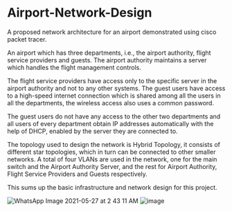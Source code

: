 # Airport-Network-Design

A proposed network architecture for an airport demonstrated using cisco packet tracer.

An airport which has three departments, i.e., the airport authority, flight service providers and guests. The airport authority maintains a server which handles the flight management controls. 

The flight service providers have access only to the specific server in the airport authority and not to any other systems. The guest users have access to a high-speed internet connection which is shared among all the users in all the departments, the wireless access also uses a common password. 

The guest users do not have any access to the other two departments and all users of every department obtain IP addresses automatically with the help of DHCP, enabled by the server they are connected to. 

The topology used to design the network is Hybrid Topology, it consists of different star topologies, which in turn can be connected to other smaller networks. A total of four VLANs are used in the network, one for the main switch and the Airport Authority Server, and the rest for Airport Authority, Flight Service Providers and Guests respectively. 

This sums up the basic infrastructure and network design for this project.

![WhatsApp Image 2021-05-27 at 2 43 11 AM](https://user-images.githubusercontent.com/52793422/119832223-9e8d1380-bf1b-11eb-8f9e-42b2c498b83c.jpeg)
![image](https://user-images.githubusercontent.com/43717289/119832928-486ca000-bf1c-11eb-884f-a9a24e6cf4a5.png)
